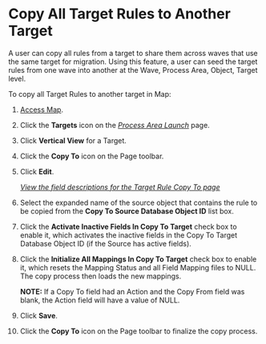 # Copy All Target Rules to Another Target

A user can copy all rules from a target to share them across waves that
use the same target for migration. Using this feature, a user can seed
the target rules from one wave into another at the Wave, Process Area,
Object, Target level.

To copy all Target Rules to another target in Map:

1.  [Access Map](../Config/Access_Map.htm).

2.  Click the <span style="font-weight: bold;">Targets</span> icon on
    the *[Process Area
    Launch](../Page_Desc/Process_Area_Launch_map.htm)* page.

3.  Click **Vertical View** for a Target.

4.  Click the **Copy To** icon on the Page toolbar.

5.  Click **Edit**.
    
    *[View the field descriptions for the Target Rule Copy To
    page](../Page_Desc/Target_Rule_Copy_To.htm)*

6.  Select the expanded name of the source object that contains the rule
    to be copied from the **Copy To Source Database Object ID** list
    box.

7.  Click the **Activate Inactive Fields In Copy To Target** check box
    to enable it, which activates the inactive fields in the Copy To
    Target Database Object ID (if the Source has active fields).

8.  Click the **Initialize All Mappings In Copy To Target** check box to
    enable it, which resets the Mapping Status and all Field Mapping
    files to NULL. The copy process then loads the new mappings.
    
    **NOTE:** If a Copy To field had an Action and the Copy From field
    was blank, the Action field will have a value of NULL.

9.  Click **Save**.

10. Click the **Copy To** icon on the Page toolbar to finalize the copy
    process.
